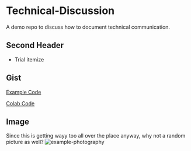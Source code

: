 # Technical-Discussion
A demo repo to discuss how to document technical communication.

## Second Header
* Trial itemize

## Gist
[Example Code](https://gist.github.com/Samia1117/16be3d62bb604266d1b38063e8410dd0)

[Colab Code](https://colab.research.google.com/drive/1WNMj5YBmZg_p49kmlg128u9qh-LPGtZG#scrollTo=8OlA3r2vUpMP)

## Image

Since this is getting wayy too all over the place anyway, why not a random picture as well? ![example-photography](https://user-images.githubusercontent.com/48843553/122628917-b9682900-d07e-11eb-910d-f377a469df6c.jpeg)
